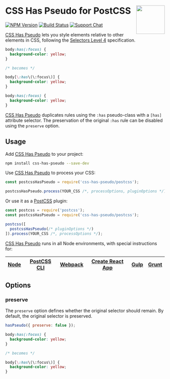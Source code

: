 # CSS Has Pseudo for PostCSS [<img src="http://jonathantneal.github.io/postcss-logo.svg" alt="" width="90" height="90" align="right">][CSS Has Pseudo]

[![NPM Version][npm-img]][npm-url]
[![Build Status][cli-img]][cli-url]
[![Support Chat][git-img]][git-url]

[CSS Has Pseudo] lets you style elements relative to other elements in CSS,
following the [Selectors Level 4] specification.

```css
body:has(:focus) {
  background-color: yellow;
}

/* becomes */

body[\:has\(\:focus\)] {
  background-color: yellow;
}

body:has(:focus) {
  background-color: yellow;
}
```

[CSS Has Pseudo] duplicates rules using the `:has` pseudo-class with a `[has]`
attribute selector. The preservation of the original `:has` rule can be
disabled using the `preserve` option.

## Usage

Add [CSS Has Pseudo] to your project:

```bash
npm install css-has-pseudo --save-dev
```

Use [CSS Has Pseudo] to process your CSS:

```js
const postcssHasPseudo = require('css-has-pseudo/postcss');

postcssHasPseudo.process(YOUR_CSS /*, processOptions, pluginOptions */);
```

Or use it as a [PostCSS] plugin:

```js
const postcss = require('postcss');
const postcssHasPseudo = require('css-has-pseudo/postcss');

postcss([
  postcssHasPseudo(/* pluginOptions */)
]).process(YOUR_CSS /*, processOptions */);
```

[CSS Has Pseudo] runs in all Node environments, with special
instructions for:

| [Node](INSTALL-POSTCSS.md#node) | [PostCSS CLI](INSTALL-POSTCSS.md#postcss-cli) | [Webpack](INSTALL-POSTCSS.md#webpack) | [Create React App](INSTALL-POSTCSS.md#create-react-app) | [Gulp](INSTALL-POSTCSS.md#gulp) | [Grunt](INSTALL-POSTCSS.md#grunt) |
| --- | --- | --- | --- | --- | --- |

## Options

### preserve

The `preserve` option defines whether the original selector should remain. By
default, the original selector is preserved.

```js
hasPseudo({ preserve: false });
```

```css
body:has(:focus) {
  background-color: yellow;
}

/* becomes */

body[\:has\(\:focus\)] {
  background-color: yellow;
}
```

[cli-img]: https://img.shields.io/travis/csstools/css-has-pseudo/master.svg
[cli-url]: https://travis-ci.org/csstools/css-has-pseudo
[git-img]: https://img.shields.io/badge/support-chat-blue.svg
[git-url]: https://gitter.im/postcss/postcss
[npm-img]: https://img.shields.io/npm/v/css-has-pseudo.svg
[npm-url]: https://www.npmjs.com/package/css-has-pseudo

[PostCSS]: https://github.com/postcss/postcss
[CSS Has Pseudo]: https://github.com/csstools/css-has-pseudo
[Selectors Level 4]: https://drafts.csswg.org/selectors-4/#has-pseudo

